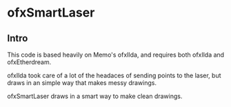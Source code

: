 # ofxSmartLaser

## Intro

This code is based heavily on Memo's ofxIlda, and requires both ofxIlda and ofxEtherdream. 

ofxIlda took care of a lot of the headaces of sending points to the laser, but draws in an simple way that makes messy drawings.

ofxSmartLaser draws in a smart way to make clean drawings.
